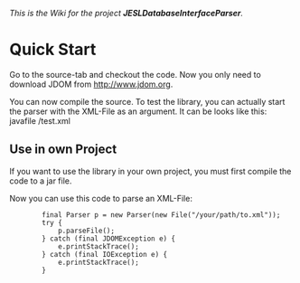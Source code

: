 _This is the Wiki for the project **JESLDatabaseInterfaceParser**._


# Quick Start #
Go to the source-tab and checkout the code. Now you only need to download JDOM from http://www.jdom.org.

You can now compile the source. To test the library, you can actually start the parser with the XML-File as an argument.
It can be looks like this:
javafile /test.xml

## Use in own Project ##
If you want to use the library in your own project, you must first compile the code to a jar file.

Now you can use this code to parse an XML-File:
```
		final Parser p = new Parser(new File("/your/path/to.xml"));
		try {
			p.parseFile();
		} catch (final JDOMException e) {
			e.printStackTrace();
		} catch (final IOException e) {
			e.printStackTrace();
		}
```